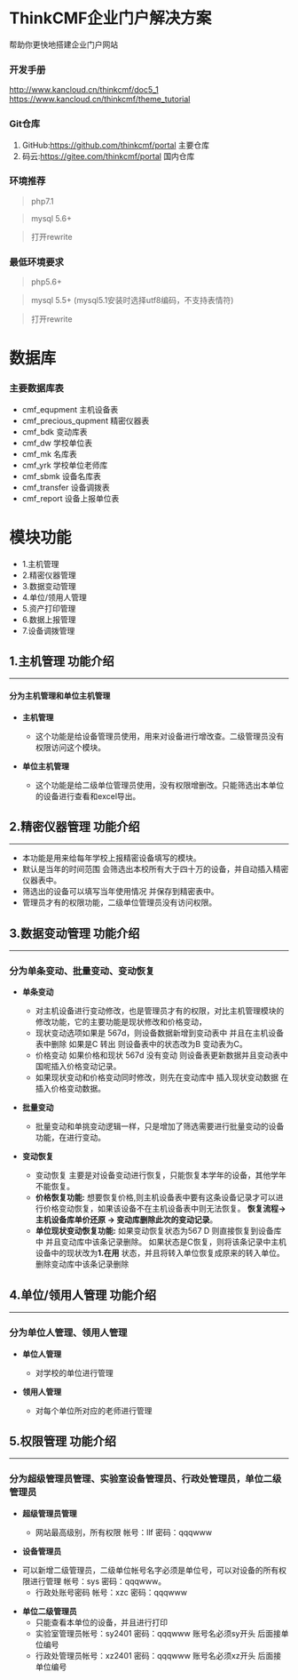 ThinkCMF企业门户解决方案
===========
帮助你更快地搭建企业门户网站

### 开发手册
http://www.kancloud.cn/thinkcmf/doc5_1  
https://www.kancloud.cn/thinkcmf/theme_tutorial

### Git仓库

1. GitHub:https://github.com/thinkcmf/portal 主要仓库
2. 码云:https://gitee.com/thinkcmf/portal 国内仓库

### 环境推荐
> php7.1

> mysql 5.6+

> 打开rewrite


### 最低环境要求
> php5.6+

> mysql 5.5+ (mysql5.1安装时选择utf8编码，不支持表情符)

> 打开rewrite



# 数据库
  ###  主要数据库表

- cmf_equpment 主机设备表
- cmf_precious_qupment  精密仪器表
- cmf_bdk  变动库表
- cmf_dw  学校单位表
- cmf_mk  名库表
- cmf_yrk  学校单位老师库
- cmf_sbmk  设备名库表
- cmf_transfer 设备调拨表
- cmf_report 设备上报单位表


# 模块功能

  * 1.主机管理  
  * 2.精密仪器管理 
  * 3.数据变动管理  
   * 4.单位/领用人管理   
   * 5.资产打印管理
   * 6.数据上报管理
   * 7.设备调拨管理

## 1.主机管理 功能介绍
---
#### 分为主机管理和单位主机管理


*  **主机管理**

    - 这个功能是给设备管理员使用，用来对设备进行增改查。二级管理员没有权限访问这个模块。


*  **单位主机管理**

   - 这个功能是给二级单位管理员使用，没有权限增删改。只能筛选出本单位的设备进行查看和excel导出。




## 2.精密仪器管理 功能介绍
---
- 本功能是用来给每年学校上报精密设备填写的模块。
- 默认是当年的时间范围 会筛选出本校所有大于四十万的设备，并自动插入精密仪器表中。
- 筛选出的设备可以填写当年使用情况 并保存到精密表中。
- 管理员才有的权限功能，二级单位管理员没有访问权限。
        


## 3.数据变动管理 功能介绍
---
### 分为单条变动、批量变动、变动恢复

*  **单条变动**

     - 对主机设备进行变动修改，也是管理员才有的权限，对比主机管理模块的修改功能，它的主要功能是现状修改和价格变动，
     - 现状变动选项如果是 567d，则设备数据新增到变动表中 并且在主机设备表中删除 如果是C 转出 则设备表中的状态改为B 变动表为C。
     - 价格变动 如果价格和现状 567d 没有变动  则设备表更新数据并且变动表中国呢插入价格变动记录。
     - 如果现状变动和价格变动同时修改，则先在变动库中 插入现状变动数据 在插入价格变动数据。



*  **批量变动**

     - 批量变动和单挑变动逻辑一样，只是增加了筛选需要进行批量变动的设备功能，在进行变动。



*  **变动恢复**

     - 变动恢复 主要是对设备变动进行恢复，只能恢复本学年的设备，其他学年不能恢复。
     - __价格恢复功能:__ 想要恢复价格,则主机设备表中要有这条设备记录才可以进行价格变动恢复，如果该设备不在主机设备表中则无法恢复。
     __恢复流程->主机设备库单价还原 -> 变动库删除此次的变动记录__。
     - __单位现状变动恢复功能:__ 如果变动恢复状态为567 D   则直接恢复到设备库中 并且变动库中该条记录删除。 如果状态是C恢复，则将该条记录中主机设备中的现状改为**1.在用** 状态，并且将转入单位恢复成原来的转入单位。删除变动库中该条记录删除


##  4.单位/领用人管理  功能介绍
---
### 分为单位人管理、领用人管理

*   **单位人管理**

     - 对学校的单位进行管理

*   **领用人管理**

     - 对每个单位所对应的老师进行管理

##  5.权限管理  功能介绍
---
### 分为超级管理员管理、实验室设备管理员、行政处管理员，单位二级管理员

*   **超级管理员管理**

     - 网站最高级别，所有权限     帐号：llf    密码：qqqwww

*   **设备管理员**
 - 可以新增二级管理员，二级单位帐号名字必须是单位号，可以对设备的所有权限进行管理  帐号：sys  密码：qqqwww。
     - 行政处账号密码 帐号：xzc  密码：qqqwww

*   **单位二级管理员**
     - 只能查看本单位的设备，并且进行打印          
     - 实验室管理员帐号：sy2401  密码：qqqwww   账号名必须sy开头 后面接单位编号
     - 行政处管理员帐号：xz2401  密码：qqqwww   账号名必须xz开头 后面接单位编号
    